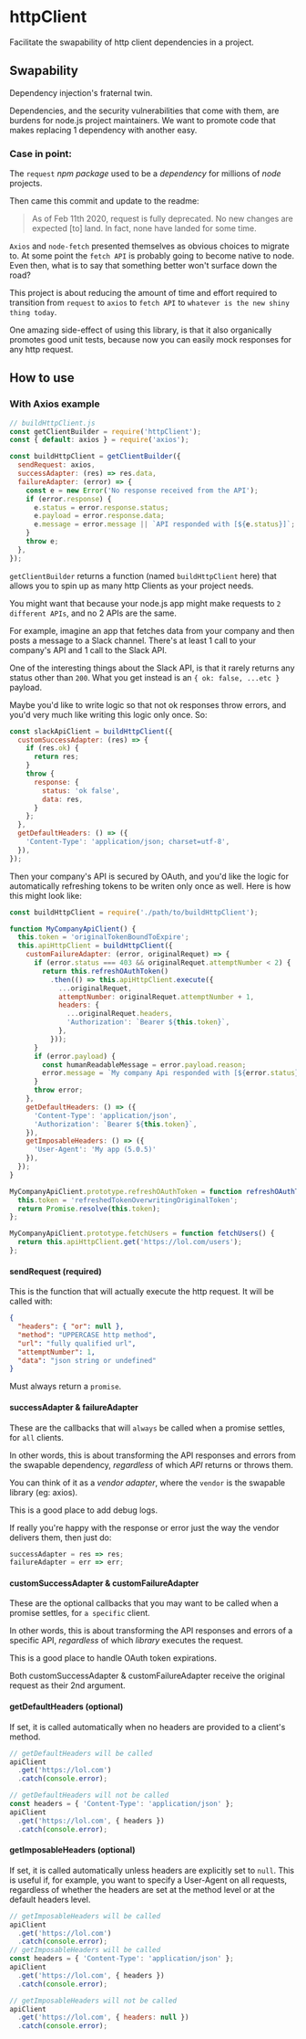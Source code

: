 # httpClient
Facilitate the swapability of http client dependencies in a project.

## Swapability
Dependency injection's fraternal twin.

Dependencies, and the security vulnerabilities that come with them, are burdens for node.js project maintainers. We want to promote code that makes replacing 1 dependency with another easy.

### Case in point:
The `request` _npm package_ used to be a _dependency_ for millions of _node_ projects.

Then came this commit and update to the readme:
> As of Feb 11th 2020, request is fully deprecated. No new changes are expected [to] land.
> In fact, none have landed for some time.

`Axios` and `node-fetch` presented themselves as obvious choices to migrate to. At some point the
`fetch API` is probably going to become native to node. Even then, what is to say that something
better won't surface down the road?

This project is about reducing the amount of time and effort required to transition from `request`
to `axios` to `fetch API` to `whatever is the new shiny thing today`.

One amazing side-effect of using this library, is that it also organically promotes good unit tests,
because now you can easily mock responses for any http request.

## How to use
### With Axios example
```js
// buildHttpClient.js
const getClientBuilder = require('httpClient');
const { default: axios } = require('axios');

const buildHttpClient = getClientBuilder({
  sendRequest: axios,
  successAdapter: (res) => res.data,
  failureAdapter: (error) => {
    const e = new Error('No response received from the API');
    if (error.response) {
      e.status = error.response.status;
      e.payload = error.response.data;
      e.message = error.message || `API responded with [${e.status}]`;
    }
    throw e;
  },
});
```
`getClientBuilder` returns a function (named `buildHttpClient` here)
that allows you to spin up as many http Clients as your project needs.

You might want that because your node.js app might make requests to `2 different APIs`,
and no 2 APIs are the same.

For example, imagine an app that fetches data from your company and then posts a message to
a Slack channel. There's at least 1 call to your company's API and 1 call to the Slack API.

One of the interesting things about the Slack API,
is that it rarely returns any status other than `200`.
What you get instead is an `{ ok: false, ...etc }` payload.

Maybe you'd like to write logic so that not ok responses throw errors,
and you'd very much like writing this logic only once. So:

```js
const slackApiClient = buildHttpClient({
  customSuccessAdapter: (res) => {
    if (res.ok) {
      return res;
    }
    throw {
      response: {
        status: 'ok false',
        data: res,
      }
    };
  },
  getDefaultHeaders: () => ({
    'Content-Type': 'application/json; charset=utf-8',
  }),
});
```

Then your company's API is secured by OAuth, and you'd like the logic for automatically refreshing
tokens to be writen only once as well.
Here is how this might look like:

```js
const buildHttpClient = require('./path/to/buildHttpClient');

function MyCompanyApiClient() {
  this.token = 'originalTokenBoundToExpire';
  this.apiHttpClient = buildHttpClient({
    customFailureAdapter: (error, originalRequet) => {
      if (error.status === 403 && originalRequet.attemptNumber < 2) {
        return this.refreshOAuthToken()
          .then(() => this.apiHttpClient.execute({
            ...originalRequet,
            attemptNumber: originalRequet.attemptNumber + 1,
            headers: {
              ...originalRequet.headers,
              'Authorization': `Bearer ${this.token}`,
            },
          }));
      }
      if (error.payload) {
        const humanReadableMessage = error.payload.reason;
        error.message = `My company Api responded with [${error.status}] ${humanReadableMessage}`;
      }
      throw error;
    },
    getDefaultHeaders: () => ({
      'Content-Type': 'application/json',
      'Authorization': `Bearer ${this.token}`,
    }),
    getImposableHeaders: () => ({
      'User-Agent': 'My app (5.0.5)'
    }),
  });
}

MyCompanyApiClient.prototype.refreshOAuthToken = function refreshOAuthToken() {
  this.token = 'refreshedTokenOverwritingOriginalToken';
  return Promise.resolve(this.token);
};

MyCompanyApiClient.prototype.fetchUsers = function fetchUsers() {
  return this.apiHttpClient.get('https://lol.com/users');
};
```

#### sendRequest (required)
This is the function that will actually execute the http request.
It will be called with:
```json
{
  "headers": { "or": null },
  "method": "UPPERCASE http method",
  "url": "fully qualified url",
  "attemptNumber": 1,
  "data": "json string or undefined"
}
```
Must always return a `promise`.

#### successAdapter & failureAdapter
These are the callbacks that will `always` be called when a promise settles,
for `all` clients.

In other words, this is about transforming the API responses and errors
from the swapable dependency, _regardless_ of which _API_ returns or throws them.

You can think of it as a _vendor adapter_, where the `vendor` is the swapable library (eg: axios).

This is a good place to add debug logs.

If really you're happy with the response or error just the way the vendor delivers them,
then just do:
```js
successAdapter = res => res;
failureAdapter = err => err;
```

#### customSuccessAdapter & customFailureAdapter
These are the optional callbacks that you may want to be called when a promise settles,
for `a specific` client.

In other words, this is about transforming the API responses and errors of a specific API,
_regardless_ of which _library_ executes the request.

This is a good place to handle OAuth token expirations.

Both customSuccessAdapter & customFailureAdapter receive the original request as their 2nd argument.

#### getDefaultHeaders (optional)
If set, it is called automatically when no headers are provided to a client's method.
```js
// getDefaultHeaders will be called
apiClient
  .get('https://lol.com')
  .catch(console.error);

// getDefaultHeaders will not be called
const headers = { 'Content-Type': 'application/json' };
apiClient
  .get('https://lol.com', { headers })
  .catch(console.error);
```

#### getImposableHeaders (optional)
If set, it is called automatically unless headers are explicitly set to `null`.
This is useful if, for example, you want to specify a User-Agent on all requests,
regardless of whether the headers are set at the method level or at the default headers level.
```js
// getImposableHeaders will be called
apiClient
  .get('https://lol.com')
  .catch(console.error);
// getImposableHeaders will be called
const headers = { 'Content-Type': 'application/json' };
apiClient
  .get('https://lol.com', { headers })
  .catch(console.error);

// getImposableHeaders will not be called
apiClient
  .get('https://lol.com', { headers: null })
  .catch(console.error);
```
